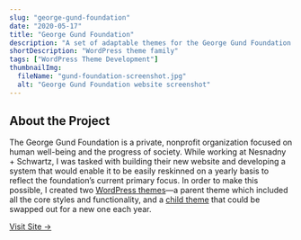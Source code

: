 ```yaml
---
slug: "george-gund-foundation"
date: "2020-05-17"
title: "George Gund Foundation"
description: "A set of adaptable themes for the George Gund Foundation’s WordPress site"
shortDescription: "WordPress theme family"
tags: ["WordPress Theme Development"]
thumbnailImg:
  fileName: "gund-foundation-screenshot.jpg"
  alt: "George Gund Foundation website screenshot"
---
```


## About the Project

The George Gund Foundation is a private, nonprofit organization focused on human well-being and the progress of society. While working at Nesnadny + Schwartz, I was tasked with building their new website and developing a system that would enable it to be easily reskinned on a yearly basis to reflect the foundation’s current primary focus. In order to make this possible, I created two [WordPress themes](https://codex.wordpress.org/Theme_Development)—a parent theme which included all the core styles and functionality, and a [child theme](https://developer.wordpress.org/themes/advanced-topics/child-themes/) that could be swapped out for a new one each year.

[Visit Site &rarr;](https://gundfoundation.org)
